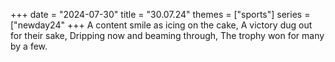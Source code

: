 +++
date = "2024-07-30"
title = "30.07.24"
themes = ["sports"]
series = ["newday24"
+++
A content smile as icing on the cake,
A victory dug out for their sake,
Dripping now and beaming through,
The trophy won for many by a few.
